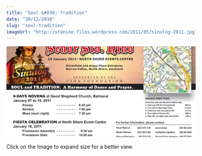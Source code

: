 ```yaml
---
title: "Soul &#038; Tradition"
date: "20/12/2010"
slug: "soul-tradition"
imageUrl: "http://stonino.files.wordpress.com/2011/05/sinulog-2011.jpg?resize=652%2C312"
---
```


[![](assets\images\sinulog-2011.jpg "sinulog-2011")](http://stonino.files.wordpress.com/2011/05/sinulog-2011.jpg)

Click on the Image to expand size for a better view.
